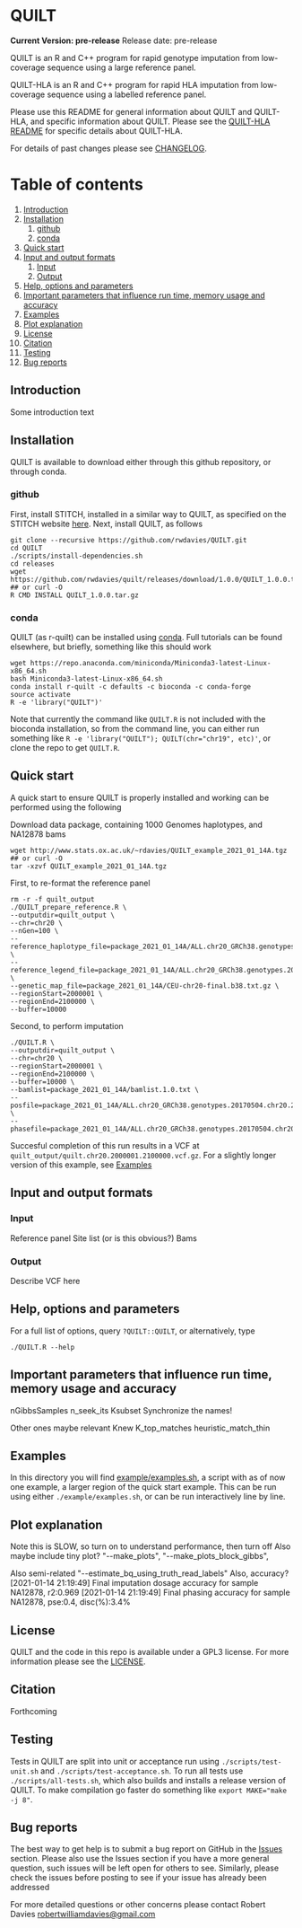 QUILT
=====
**__Current Version: pre-release__**
Release date: pre-release

QUILT is an R and C++ program for rapid genotype imputation from low-coverage sequence using a large reference panel.

QUILT-HLA is an R and C++ program for rapid HLA imputation from low-coverage sequence using a labelled reference panel.

Please use this README for general information about QUILT and QUILT-HLA, and specific information about QUILT. Please see the [QUILT-HLA README](README_QUILT-HLA.md) for specific details about QUILT-HLA.

For details of past changes please see [CHANGELOG](CHANGELOG.md).

# Table of contents
1. [Introduction](#paragraph-introduction)
2. [Installation](#paragraph-installation)
    1. [github](#paragraph-installation-github)
    2. [conda](#paragraph-installation-conda)
3. [Quick start](#paragraph-quickstart)
4. [Input and output formats](#paragraph-io)
    1. [Input](#paragraph-io-input)
    2. [Output](#paragraph-io-output)
5. [Help, options and parameters](#paragraph-helpoptionsparams)
6. [Important parameters that influence run time, memory usage and accuracy](#paragraph-paramsimportant)
6. [Examples](#paragraph-examples)
7. [Plot explanation](#paragraph-plotexplanation)
8. [License](#paragraph-license)
9. [Citation](#paragraph-citation)
10. [Testing](#paragraph-testing)
11. [Bug reports](#paragraph-bugreports)



## Introduction <a name="paragraph-introduction"></a>
Some introduction text

## Installation <a name="paragraph-installation"></a>

QUILT is available to download either through this github repository, or through conda.

### github <a name="paragraph-installation-github"></a>

First, install STITCH, installed in a similar way to QUILT, as specified on the STITCH website [here](https://github.com/rwdavies/STITCH). Next, install QUILT, as follows

```
git clone --recursive https://github.com/rwdavies/QUILT.git
cd QUILT
./scripts/install-dependencies.sh
cd releases
wget https://github.com/rwdavies/quilt/releases/download/1.0.0/QUILT_1.0.0.tar.gz ## or curl -O
R CMD INSTALL QUILT_1.0.0.tar.gz
```

### conda <a name="paragraph-installation-conda"></a>
QUILT (as r-quilt) can be installed using [conda](https://conda.io/miniconda.html). Full tutorials can be found elsewhere, but briefly, something like this should work
```
wget https://repo.anaconda.com/miniconda/Miniconda3-latest-Linux-x86_64.sh
bash Miniconda3-latest-Linux-x86_64.sh
conda install r-quilt -c defaults -c bioconda -c conda-forge
source activate
R -e 'library("QUILT")'
```
Note that currently the command like `QUILT.R` is not included with the bioconda installation, so from the command line, you can either run something like `R -e 'library("QUILT"); QUILT(chr="chr19", etc)'`, or clone the repo to get `QUILT.R`. 












## Quick start <a name="paragraph-quickstart"></a>

A quick start to ensure QUILT is properly installed and working can be performed using the following

Download data package, containing 1000 Genomes haplotypes, and NA12878 bams
```
wget http://www.stats.ox.ac.uk/~rdavies/QUILT_example_2021_01_14A.tgz ## or curl -O
tar -xzvf QUILT_example_2021_01_14A.tgz
```

First, to re-format the reference panel
```
rm -r -f quilt_output
./QUILT_prepare_reference.R \
--outputdir=quilt_output \
--chr=chr20 \
--nGen=100 \
--reference_haplotype_file=package_2021_01_14A/ALL.chr20_GRCh38.genotypes.20170504.chr20.2000001.2100000.noNA12878.hap.gz \
--reference_legend_file=package_2021_01_14A/ALL.chr20_GRCh38.genotypes.20170504.chr20.2000001.2100000.noNA12878.legend.gz \
--genetic_map_file=package_2021_01_14A/CEU-chr20-final.b38.txt.gz \
--regionStart=2000001 \
--regionEnd=2100000 \
--buffer=10000
```

Second, to perform imputation
```
./QUILT.R \
--outputdir=quilt_output \
--chr=chr20 \
--regionStart=2000001 \
--regionEnd=2100000 \
--buffer=10000 \
--bamlist=package_2021_01_14A/bamlist.1.0.txt \
--posfile=package_2021_01_14A/ALL.chr20_GRCh38.genotypes.20170504.chr20.2000001.2100000.posfile.txt \
--phasefile=package_2021_01_14A/ALL.chr20_GRCh38.genotypes.20170504.chr20.2000001.2100000.phasefile.txt
```
Succesful completion of this run results in a VCF at `quilt_output/quilt.chr20.2000001.2100000.vcf.gz`. For a slightly longer version of this example, see [Examples](#paragraph-examples)



## Input and output formats <a name="paragraph-io"></a>

### Input <a name="paragraph-io-input"></a>

Reference panel
Site list (or is this obvious?)
Bams

### Output <a name="paragraph-io-output"></a>

Describe VCF here

## Help, options and parameters <a name="paragraph-helpoptionsparams"></a>

For a full list of options, query `?QUILT::QUILT`, or alternatively, type 
```
./QUILT.R --help
```



## Important parameters that influence run time, memory usage and accuracy <a name="paragraph-paramsimportant"></a>

nGibbsSamples
n_seek_its
Ksubset
Synchronize the names!


Other ones maybe relevant
Knew
K_top_matches
heuristic_match_thin




## Examples <a name="paragraph-examples"></a>

In this directory you will find [example/examples.sh](example/examples.sh), a script with as of now one example, a larger region of the quick start example. This can be run using either  `./example/examples.sh`, or can be run interactively line by line.

## Plot explanation <a name="paragraph-plotexplanation"></a>

Note this is SLOW, so turn on to understand performance, then turn off
Also maybe include tiny plot?
        "--make_plots",
        "--make_plots_block_gibbs",

Also semi-related
        "--estimate_bq_using_truth_read_labels"
Also, accuracy?
[2021-01-14 21:19:49] Final imputation dosage accuracy for sample NA12878, r2:0.969
[2021-01-14 21:19:49] Final phasing accuracy for sample NA12878, pse:0.4, disc(%):3.4%


## License <a name="paragraph-license"></a>

QUILT and the code in this repo is available under a GPL3 license. For more information please see the [LICENSE](LICENSE).

## Citation <a name="paragraph-citation"></a>

Forthcoming

## Testing <a name="paragraph-testing"></a>

Tests in QUILT are split into unit or acceptance run using ```./scripts/test-unit.sh``` and ```./scripts/test-acceptance.sh```. To run all tests use ```./scripts/all-tests.sh```, which also builds and installs a release version of QUILT. To make compilation go faster do something like ```export MAKE="make -j 8"```.

## Bug reports <a name="paragraph-bugreports"></a>

The best way to get help is to submit a bug report on GitHub in the [Issues](https://github.com/rwdavies/STITCH/issues) section. Please also use the Issues section if you have a more general question, such issues will be left open for others to see. Similarly, please check the issues before posting to see if your issue has already been addressed

For more detailed questions or other concerns please contact Robert Davies robertwilliamdavies@gmail.com









